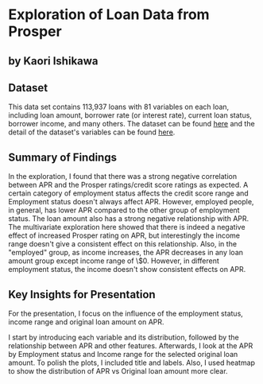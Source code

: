 # Exploration of Loan Data from Prosper 
## by Kaori Ishikawa


## Dataset

This data set contains 113,937 loans with 81 variables on each loan, including loan amount, borrower rate (or interest rate), current loan status, borrower income, and many others. The dataset can be found [here](https://www.google.com/url?q=https://s3.amazonaws.com/udacity-hosted-downloads/ud651/prosperLoanData.csv&sa=D&ust=1554486256021000) and the detail of the dataset's variables can be found [here](https://docs.google.com/spreadsheets/d/1gDyi_L4UvIrLTEC6Wri5nbaMmkGmLQBk-Yx3z0XDEtI/edit#gid=0).


## Summary of Findings

In the exploration, I found that there was a strong negative correlation between APR and the Prosper ratings/credit score ratings as expected. A certain category of employment status affects the credit score range and 
Employment status doesn't always affect APR. However, employed people, in general, has lower APR compared to the other group of employment status. 
The loan amount also has a strong negative relationship with APR. The multivariate exploration here showed that there is indeed a negative effect of increased Prosper rating on APR, but interestingly the income range doesn't give a consistent effect on this relationship. Also, in the "employed" group, as income increases, the APR decreases in any loan amount group except income range of \\$0. However, in different employment status, the income doesn't show consistent effects on APR.

## Key Insights for Presentation

For the presentation, I focus on the influence of the employment status, income range and original loan amount on APR.

I start by introducing each variable and its distribution, followed by the relationship between APR and other features.
Afterwards, I look at the APR by Employment status and Income range for the selected original loan amount.
To polish the plots, I included title and labels. Also, I used heatmap to show the distribution of APR vs Original loan amount more clear.
